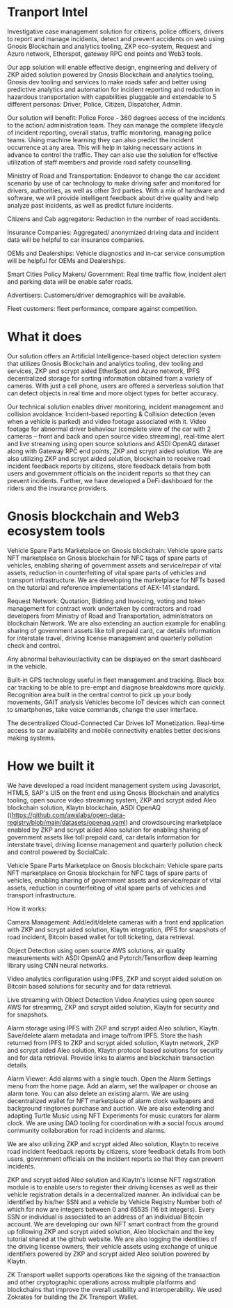 # Tranport Intel
Investigative case management solution for citizens, police officers, drivers to report and manage incidents, detect and prevent accidents on web using Gnosis Blockchain and analytics tooling, ZKP eco-system, Request and Azuro network, Etherspot, gateway RPC end points and Web3 tools.

Our app solution will enable effective design, engineering and delivery of ZKP aided solution powered by Gnosis Blockchain and analytics tooling, Gnosis dev tooling and services to make roads safer and better using predictive analytics and automation for incident reporting and reduction in hazardous transportation with capabilities pluggable and extendable to 5 different personas: Driver, Police, Citizen, Dispatcher, Admin.

Our solution will benefit: Police Force - 360 degrees access of the incidents to the action/ administration team. They can manage the complete lifecycle of incident reporting, overall status, traffic monitoring, managing police teams. Using machine learning they can also predict the incident occurrence at any area. This will help in taking necessary actions in advance to control the traffic. They can also use the solution for effective utilization of staff members and provide road safety counselling.

Ministry of Road and Transportation: Endeavor to change the car accident scenario by use of car technology to make driving safer and monitored for drivers, authorities, as well as other 3rd parties. With a mix of hardware and software, we will provide intelligent feedback about drive quality and help analyze past incidents, as well as predict future incidents.

Citizens and Cab aggregators: Reduction in the number of road accidents.

Insurance Companies: Aggregated/ anonymized driving data and incident data will be helpful to car insurance companies.

OEMs and Dealerships: Vehicle diagnostics and in-car service consumption will be helpful for OEMs and Dealerships.

Smart Cities Policy Makers/ Government: Real time traffic flow, incident alert and parking data will be enable safer roads.

Advertisers: Customers/driver demographics will be available.

Fleet customers: fleet performance, compare against competition.


# What it does

Our solution offers an Artificial Intelligence-based object detection system that utilizes Gnosis Blockchain and analytics tooling, dev tooling and services, ZKP and scrypt aided EtherSpot and Azuro network, IPFS decentralized storage for sorting information obtained from a variety of cameras. With just a cell phone, users are offered a serverless solution that can detect objects in real time and more object types for better accuracy.

Our technical solution enables driver monitoring, incident management and collision avoidance: Incident-based reporting & Collision detection (even when a vehicle is parked) and video footage associated with it. Video footage for abnormal driver behaviour (complete view of the car with 2 cameras – front and back and open source video streaming), real-time alert and live streaming using open source solutions and ASDI OpenAQ dataset along with Gateway RPC end points, ZKP and scrypt aided solution. We are also utilizing ZKP and scrypt aided solution, blockchain to receive road incident feedback reports by citizens, store feedback details from both users and government officials on the incident reports so that they can prevent incidents. Further, we have developed a DeFi dashboard for the riders and the insurance providers.

# Gnosis blockchain and Web3 ecosystem tools

Vehicle Spare Parts Marketplace on Gnosis blockchain: Vehicle spare parts NFT marketplace on Gnosis blockchain for NFC tags of spare parts of vehicles, enabling sharing of government assets and service/repair of vital assets, reduction in counterfeiting of vital spare parts of vehicles and transport infrastructure. We are developing the marketplace for NFTs based on the tutorial and reference implementations of AEX-141 standard.

Request Network: Quotation, Bidding and Invoicing, voting and token management for contract work undertaken by contractors and road developers from Ministry of Road and Transportation, administrators on blockchain Network. We are also extending an auction example for enabling sharing of government assets like toll prepaid card, car details information for interstate travel, driving license management and quarterly pollution check and control. 

Any abnormal behaviour/activity can be displayed on the smart dashboard in the vehicle.

Built-in GPS technology useful in fleet management and tracking. Black box car tracking to be able to pre-empt and diagnose breakdowns more quickly. Recognition area built in the central control to pick up your body movements, GAIT analysis Vehicles become IoT devices which can connect to smartphones, take voice commands, change the user interface.

The decentralized Cloud-Connected Car Drives IoT Monetization. Real-time access to car availability and mobile connectivity enables better decisions making systems.


# How we built it

We have developed a road incident management system using Javascript, HTML5, SAP's UI5 on the front end using Gnosis Blockchain and analytics tooling, open source video streaming system, ZKP and scrypt aided Aleo blockchain solution, Klaytn blockchain, ASDI OpenAQ ((https://github.com/awslabs/open-data-registry/blob/main/datasets/openaq.yaml) and crowdsourcing marketplace enabled by ZKP and scrypt aided Aleo solution for enabling sharing of government assets like toll prepaid card, car details information for interstate travel, driving license management and quarterly pollution check and control powered by SocialCalc.

Vehicle Spare Parts Marketplace on Gnosis blockchain: Vehicle spare parts NFT marketplace on Gnosis blockchain for NFC tags of spare parts of vehicles, enabling sharing of government assets and service/repair of vital assets, reduction in counterfeiting of vital spare parts of vehicles and transport infrastructure. 

How it works:

Camera Management: Add/edit/delete cameras with a front end application with ZKP and scrypt aided solution, Klaytn integration, IPFS for snapshots of road incident, Bitcoin based wallet for toll ticketing, data retrieval.

Object Detection using open source AWS solutions, air quality measurements with ASDI OpenAQ and Pytorch/Tensorflow deep learning library using CNN neural networks.

Video analytics configuration using IPFS, ZKP and scrypt aided solution on Bitcoin based solutions for security and for data retrieval.

Live streaming with Object Detection Video Analytics using open source AWS for streaming, ZKP and scrypt aided solution, Klaytn for security and for snapshots.

Alarm storage using IPFS with ZKP and scrypt aided Aleo solution, Klaytn. Save/delete alarm metadata and image to/from IPFS. Store the hash returned from IPFS to ZKP and scrypt aided solution, Klaytn network, ZKP and scrypt aided Aleo solution, Klaytn protocol based solutions for security and for data retrieval. Provide links to alarms and blockchain transaction details.

Alarm Viewer: Add alarms with a single touch. Open the Alarm Settings menu from the home page. Add an alarm, set the wallpaper or choose an alarm tone. You can also delete an existing alarm. We are using decentralized wallet for NFT marketplace of alarm clock wallpapers and background ringtones purchase and auction. We are also extending and adapting Turtle Music using NFT Experiments for music curators for alarm clock. We are using DAO tooling for coordination with a social focus around community collaboration for road incidents and alarms.

We are also utilizing ZKP and scrypt aided Aleo solution, Klaytn to receive road incident feedback reports by citizens, store feedback details from both users, government officials on the incident reports so that they can prevent incidents.

ZKP and scrypt aided Aleo solution and Klaytn's license NFT registration module is to enable users to register their driving licenses as well as their vehicle registration details in a decentralized manner. An individual can be identified by his/her SSN and a vehicle by Vehicle Registry Number both of which for now are integers between 0 and 65535 (16 bit integers). Every SSN or individual is associated to an address of an individual Bitcoin account. We are developing our own NFT smart contract from the ground up following ZKP and scrypt aided solution, Aleo blockchain and the key tutorial shared at the github website. We are also logging the identities of the driving license owners, their vehicle assets using exchange of unique identifiers powered by ZKP and scrypt aided Aleo solution powered by Klaytn.

ZK Transport wallet supports operations like the signing of the transaction and other cryptographic operations across multiple platforms and blockchains that improve the overall usability and interoperability. We used Zokrates for building the ZK Transport Wallet.


